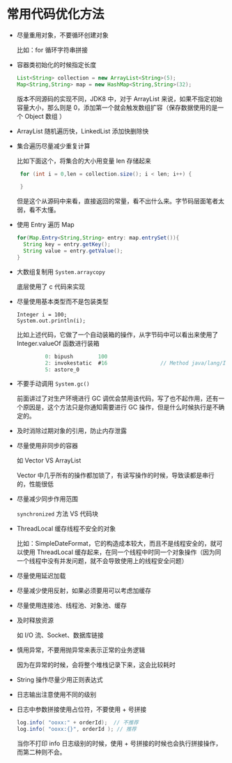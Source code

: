 # 常用代码优化方法

- 尽量重用对象，不要循环创建对象

  比如：for 循环字符串拼接

- 容器类初始化的时候指定长度

  ```java
  List<String> collection = new ArrayList<String>(5);
  Map<String,String> map = new HashMap<String,String>(32);
  ```

  版本不同源码的实现不同，JDK8 中，对于 ArrayList 来说，如果不指定初始容量大小，那么则是 0，添加第一个就会触发数组扩容（保存数据使用的是一个 Object 数组 ）

- ArrayList 随机遍历快，LinkedList 添加快删除快

- 集合遍历尽量减少重复计算

  比如下面这个，将集合的大小用变量 len 存储起来

  ```java
   for (int i = 0,len = collection.size(); i < len; i++) {
              
   }
  ```

  但是这个从源码中来看，直接返回的常量，看不出什么来。字节码层面笔者太弱，看不太懂。

- 使用 Entry 遍历 Map

  ```java
  for(Map.Entry<String,String> entry: map.entrySet()){
    String key = entry.getKey();
    String value = entry.getValue();
  }
  ```

- 大数组复制用 `System.arraycopy`

  底层使用了 c 代码来实现

- 尽量使用基本类型而不是包装类型

  ```
  Integer i = 100;
  System.out.println(i);
  ```

  比如上述代码，它做了一个自动装箱的操作，从字节码中可以看出来使用了 Integer.valueOf 函数进行装箱

  ```java
           0: bipush        100
           2: invokestatic  #16                 // Method java/lang/Integer.valueOf:(I)Ljava/lang/Integer;
           5: astore_0
  ```

- 不要手动调用 `System.gc()`

  前面讲过了对生产环境进行 GC 调优会禁用该代码，写了也不起作用，还有一个原因是，这个方法只是你通知需要进行 GC 操作，但是什么时候执行是不确定的。

- 及时消除过期对象的引用，防止内存泄露

- 尽量使用非同步的容器

  如  Vector VS ArrayList

  Vector 中几乎所有的操作都加锁了，有读写操作的时候，导致读都是串行的，性能很低

- 尽量减少同步作用范围

  `synchronized` 方法 VS 代码块

- ThreadLocal 缓存线程不安全的对象

  比如：SimpleDateFormat，它的构造成本较大，而且不是线程安全的，就可以使用 ThreadLocal 缓存起来，在同一个线程中时同一个对象操作（因为同一个线程中没有并发问题，就不会导致使用上的线程安全问题）

- 尽量使用延迟加载

- 尽量减少使用反射，如果必须要用可以考虑加缓存

- 尽量使用连接池、线程池、对象池、缓存

- 及时释放资源

  如 I/O 流、Socket、数据库链接
  
- 慎用异常，不要用抛异常来表示正常的业务逻辑

  因为在异常的时候，会将整个堆栈记录下来，这会比较耗时
  
- String 操作尽量少用正则表达式

- 日志输出注意使用不同的级别

- 日志中参数拼接使用占位符，不要使用 + 号拼接

  ```java
  log.info( "ooxx:" + orderId);  // 不推荐
  log.info( "ooxx:{}", orderId ); // 推荐
  ```

  当你不打印 info 日志级别的时候，使用 + 号拼接的时候也会执行拼接操作，而第二种则不会。

  

<iframe  height="500px" width="100%" frameborder=0 allowfullscreen="true" :src="$withBase('/ads.html')"></iframe>
